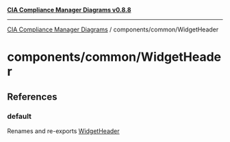 [**CIA Compliance Manager Diagrams v0.8.8**](../../../README.md)

***

[CIA Compliance Manager Diagrams](../../../modules.md) / components/common/WidgetHeader

# components/common/WidgetHeader

## References

### default

Renames and re-exports [WidgetHeader](../../variables/WidgetHeader.md)
